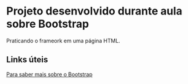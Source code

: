 # Projeto desenvolvido durante aula sobre Bootstrap
Praticando o frameork em uma página HTML.

## Links úteis
[Para saber mais sobre o Bootstrap](https://getbootstrap.com/docs/5.1/getting-started/introduction/)
